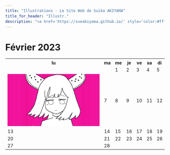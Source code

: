 ```yaml
---
title: "Illustrations - Le Site Web de Suika AKIYAMA"
title_for_header: "Illustr."
description: "<a href='https://sueakiyama.github.io/' style='color:#ffffff'><u>Le Site Web de Suika Akiyama</u></a>"
---
```


# Février 2023

<table class="calendar">
  <tr class="date">
    <th>lu</th>
    <th>ma</th>
    <th>me</th>
    <th>je</th>
    <th>ve</th>
    <th>sa</th>
    <th>di</th>
  </tr>
  <tr>
    <td></td>
    <td></td>
    <td>1</td>
    <td>2</td>
    <td>3</td>
    <td>4</td>
    <td>5</td>
  </tr>
  <tr>
    <!-- <a href="illustrations/2023-02-06-superette.html"><td style="background-image: url('illustrations/images/20230206_2.png');">6</td></a> -->
    <td><a href="illustrations/2023-02-06-superette.html"><img src="illustrations/images/20230206_2.png" alt="6_コンビニで買ったすいか爆弾"></a></td>
    <td>7</td>
    <td>8</td>
    <td>9</td>
    <td>10</td>
    <td>11</td>
    <td>12</td>
  </tr>
  <tr>
    <td>13</td>
    <td>14</td>
    <td>15</td>
    <td>16</td>
    <td>17</td>
    <td>18</td>
    <td>19</td>
  </tr>
  <tr>
    <td>20</td>
    <td>21</td>
    <td>22</td>
    <td>23</td>
    <td>24</td>
    <td>25</td>
    <td>26</td>
  </tr>
  <tr>
    <td>27</td>
    <td>28</td>
  </tr>
</table>
